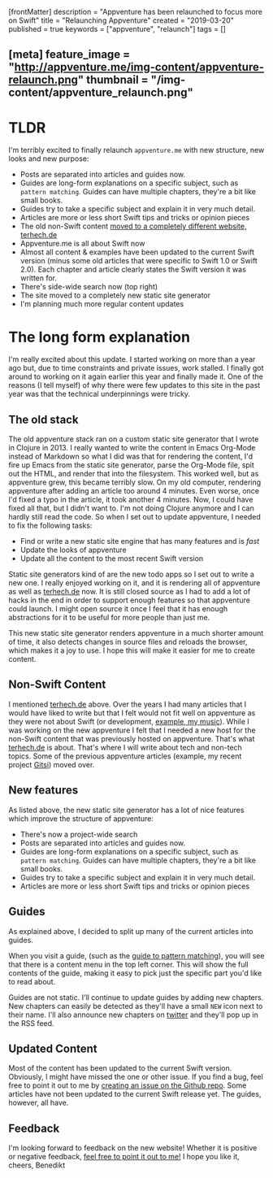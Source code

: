 [frontMatter]
description = "Appventure has been relaunched to focus more on Swift"
title = "Relaunching Appventure"
created = "2019-03-20"
published = true
keywords = ["appventure", "relaunch"]
tags = []

[meta]
feature_image = "http://appventure.me/img-content/appventure-relaunch.png"
thumbnail = "/img-content/appventure_relaunch.png"
---

# TLDR

I'm terribly excited to finally relaunch `appventure.me` with new structure, new looks and new purpose:

- Posts are separated into articles and guides now. 
- Guides are long-form explanations on a specific subject, such as `pattern matching`. Guides can have multiple chapters, they're a bit like small books. 
- Guides try to take a specific subject and explain it in very much detail.
- Articles are more or less short Swift tips and tricks or opinion pieces
- The old non-Swift content [moved to a completely different website, terhech.de](https://terhech.de)
- Appventure.me is all about Swift now
- Almost all content & examples have been updated to the current Swift version (minus some old articles that were specific to Swift 1.0 or Swift 2.0). Each chapter and article clearly states the Swift version it was written for.
- There's side-wide search now (top right)
- The site moved to a completely new static site generator
- I'm planning much more regular content updates

# The long form explanation

I'm really excited about this update. I started working on more than a year ago but, due to time constraints and private issues, work stalled. I finally got around to working on it again earlier this year and finally made it. One of the reasons (I tell myself) of why there were few updates to this site in the past year was that the technical underpinnings were tricky. 

## The old stack

The old appventure stack ran on a custom static site generator that I wrote in Clojure in 2013. I really wanted to write the content in Emacs Org-Mode instead of Markdown so what I did was that for rendering the content, I'd fire up Emacs from the static site generator, parse the Org-Mode file, spit out the HTML, and render that into the filesystem. This worked well, but as appventure grew, this became terribly slow. On my old computer, rendering appventure after adding an article too around 4 minutes. Even worse, once I'd fixed a typo in the article, it took another 4 minutes. Now, I could have fixed all that, but I didn't want to. I'm not doing Clojure anymore and I can hardly still read the code. So when I set out to update appventure, I needed to fix the following tasks:

- Find or write a new static site engine that has many features and is *fast*
- Update the looks of appventure
- Update all the content to the most recent Swift version

Static site generators kind of are the new todo apps so I set out to write a new one. I really enjoyed working on it, and it is rendering all of appventure as well as [terhech.de](https://terhech.de) now. It is still closed source as I had to add a lot of hacks in the end in order to support enough features so that appventure could launch. I might open source it once I feel that it has enough abstractions for it to be useful for more people than just me.

This new static site generator renders appventure in a much shorter amount of time, it also detects changes in source files and reloads the browser, which makes it a joy to use. I hope this will make it easier for me to create content.

## Non-Swift Content

I mentioned [terhech.de](https://terhech.de) above. Over the years I had many articles that I would have liked to write but that I felt would not fit well on appventure as they were not about Swift (or development, [example, my music](https://sarbatka.com)). While I was working on the new appventure I felt that I needed a new host for the non-Swift content that was previously hosted on appventure. That's what [terhech.de](https://terhech.de) is about. That's where I will write about tech and non-tech topics. Some of the previous appventure articles (example, my recent project [Gitsi](https://twitter.com/terhechte/gitsi)) moved over.

## New features

As listed above, the new static site generator has a lot of nice features which improve the structure of appventure:
- There's now a project-wide search
- Posts are separated into articles and guides now. 
- Guides are long-form explanations on a specific subject, such as `pattern matching`. Guides can have multiple chapters, they're a bit like small books. 
- Guides try to take a specific subject and explain it in very much detail.
- Articles are more or less short Swift tips and tricks or opinion pieces

## Guides

As explained above, I decided to split up many of the current articles into guides. 

When you visit a guide, (such as the [guide to pattern matching](lnk::switch)), you will see that there is a content menu in the top left corner. This will show the full contents of the guide, making it easy to pick just the specific part you'd like to read about.

Guides are not static. I'll continue to update guides by adding new chapters. New chapters can easily be detected as they'll have a small `NEW` icon next to their name. I'll also announce new chapters on [twitter](https://twitter.com/terhechte) and they'll pop up in the RSS feed.

## Updated Content

Most of the content has been updated to the current Swift version. Obviously, I might have missed the one or other issue. If you find a bug, feel free to point it out to me by [creating an issue on the Github repo](https://github.com/terhechte/appventure). Some articles have not been updated to the current Swift release yet. The guides, however, all have.

## Feedback

I'm looking forward to feedback on the new website! Whether it is positive or negative feedback, [feel free to point it out to me!](https://twitter.com/terhechte) I hope you like it, cheers, Benedikt
